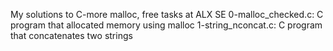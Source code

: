 My solutions to C-more malloc, free tasks at ALX SE
0-malloc_checked.c: C program that allocated memory using malloc
1-string_nconcat.c: C program that concatenates two strings
